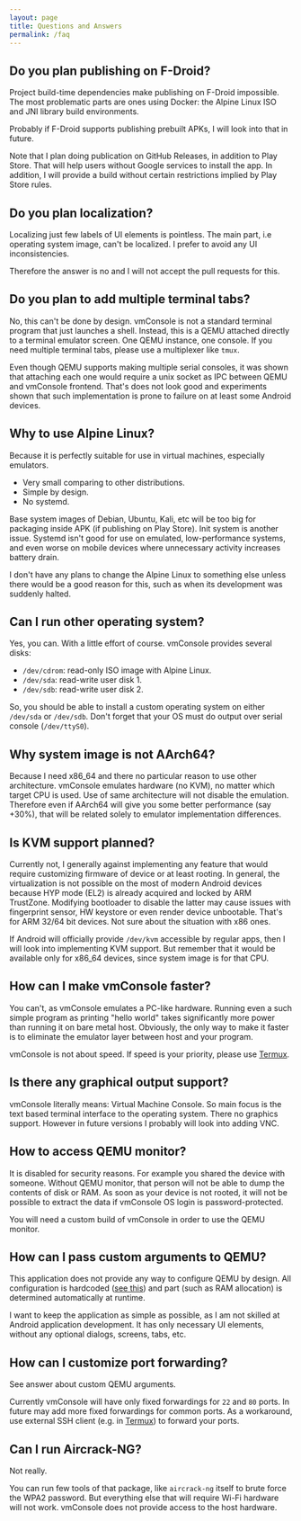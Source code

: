 ```yaml
---
layout: page
title: Questions and Answers
permalink: /faq
---
```


## Do you plan publishing on F-Droid?

Project build-time dependencies make publishing on F-Droid impossible. The
most problematic parts are ones using Docker: the Alpine Linux ISO and JNI
library build environments.

Probably if F-Droid supports publishing prebuilt APKs, I will look into that
in future.

Note that I plan doing publication on GitHub Releases, in addition to Play
Store. That will help users without Google services to install the app. In
addition, I will provide a build without certain restrictions implied by
Play Store rules.

## Do you plan localization?

Localizing just few labels of UI elements is pointless. The main part, i.e
operating system image, can't be localized. I prefer to avoid any UI
inconsistencies.

Therefore the answer is no and I will not accept the pull requests for this.

## Do you plan to add multiple terminal tabs?

No, this can't be done by design. vmConsole is not a standard terminal
program that just launches a shell. Instead, this is a QEMU attached directly
to a terminal emulator screen. One QEMU instance, one console. If you need
multiple terminal tabs, please use a multiplexer like `tmux`.

Even though QEMU supports making multiple serial consoles, it was shown
that attaching each one would require a unix socket as IPC between QEMU
and vmConsole frontend. That's does not look good and experiments shown
that such implementation is prone to failure on at least some Android
devices.

## Why to use Alpine Linux?

Because it is perfectly suitable for use in virtual machines, especially
emulators.

* Very small comparing to other distributions.
* Simple by design.
* No systemd.

Base system images of Debian, Ubuntu, Kali, etc will be too big for packaging
inside APK (if publishing on Play Store). Init system is another issue.
Systemd isn't good for use on emulated, low-performance systems, and even
worse on mobile devices where unnecessary activity increases battery drain.

I don't have any plans to change the Alpine Linux to something else unless
there would be a good reason for this, such as when its development was
suddenly halted.

## Can I run other operating system?

Yes, you can. With a little effort of course. vmConsole provides several
disks:

* `/dev/cdrom`: read-only ISO image with Alpine Linux.
* `/dev/sda`: read-write user disk 1.
* `/dev/sdb`: read-write user disk 2.

So, you should be able to install a custom operating system on either
`/dev/sda` or `/dev/sdb`. Don't forget that your OS must do output over
serial console (`/dev/ttyS0`).

## Why system image is not AArch64?

Because I need x86_64 and there no particular reason to use other architecture.
vmConsole emulates hardware (no KVM), no matter which target CPU is used. Use
of same architecture will not disable the emulation. Therefore even if AArch64
will give you some better performance (say +30%), that will be related solely
to emulator implementation differences.

## Is KVM support planned?

Currently not, I generally against implementing any feature that would
require customizing firmware of device or at least rooting. In general, the
virtualization is not possible on the most of modern Android devices because
HYP mode (EL2) is already acquired and locked by ARM TrustZone. Modifying
bootloader to disable the latter may cause issues with fingerprint sensor,
HW keystore or even render device unbootable. That's for ARM 32/64 bit
devices. Not sure about the situation with x86 ones.

If Android will officially provide `/dev/kvm` accessible by regular apps,
then I will look into implementing KVM support. But remember that it would
be available only for x86_64 devices, since system image is for that CPU.

## How can I make vmConsole faster?

You can't, as vmConsole emulates a PC-like hardware. Running even a such
simple program as printing "hello world" takes significantly more power than
running it on bare metal host. Obviously, the only way to make it faster is
to eliminate the emulator layer between host and your program.

vmConsole is not about speed. If speed is your priority, please use [Termux].

## Is there any graphical output support?

vmConsole literally means: Virtual Machine Console. So main focus is the
text based terminal interface to the operating system. There no graphics
support. However in future versions I probably will look into adding VNC.

## How to access QEMU monitor?

It is disabled for security reasons. For example you shared the device with
someone. Without QEMU monitor, that person will not be able to dump the
contents of disk or RAM. As soon as your device is not rooted, it will not
be possible to extract the data if vmConsole OS login is password-protected.

You will need a custom build of vmConsole in order to use the QEMU monitor.

## How can I pass custom arguments to QEMU?

This application does not provide any way to configure QEMU by design. All
configuration is hardcoded ([see this](https://github.com/sylirre/vmConsole/blob/cf20aee3364aba654a2c65da5ac3d4ce268ee30a/app/src/main/java/sylirre/vmconsole/TerminalActivity.java#L373))
and part (such as RAM allocation) is determined automatically at runtime.

I want to keep the application as simple as possible, as I am not skilled
at Android application development. It has only necessary UI elements,
without any optional dialogs, screens, tabs, etc.

## How can I customize port forwarding?

See answer about custom QEMU arguments.

Currently vmConsole will have only fixed forwardings for `22` and `80`
ports. In future may add more fixed forwardings for common ports. As a
workaround, use external SSH client (e.g. in [Termux]) to forward your
ports.

## Can I run Aircrack-NG?

Not really.

You can run few tools of that package, like `aircrack-ng` itself to brute
force the WPA2 password. But everything else that will require Wi-Fi hardware
will not work. vmConsole does not provide access to the host hardware.

[Termux]: https://termux.dev
